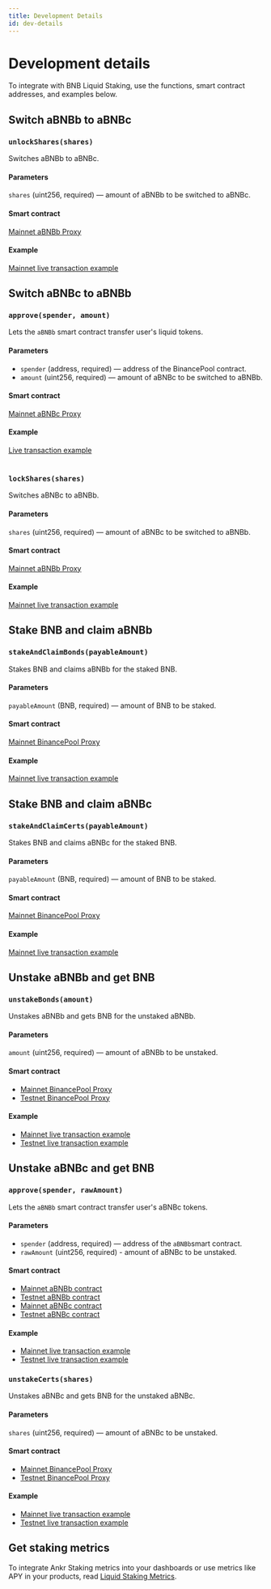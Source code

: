 ```yaml
---
title: Development Details
id: dev-details
---
```


# Development details

To integrate with BNB Liquid Staking, use the functions, smart contract addresses, and examples below. 

## Switch aBNBb to aBNBc

### `unlockShares(shares)`
 
Switches aBNBb to aBNBc. 

#### Parameters 

`shares` (uint256, required) — amount of aBNBb to be switched to aBNBc. 

#### Smart contract

[Mainnet aBNBb Proxy](https://bscscan.com/address/0xbb1aa6e59e5163d8722a122cd66eba614b59df0d)

#### Example

[Mainnet live transaction example](https://bscscan.com/tx/0x17d3db497c5ad42bbd3b5133c752f3028d79e16632319e6a2d490905357f31c4)

## Switch aBNBc to aBNBb

### `approve(spender, amount)`
 
Lets the `aBNBb` smart contract transfer user's liquid tokens.  

#### Parameters 

* `spender` (address, required) — address of the BinancePool contract.
* `amount` (uint256, required) —  amount of aBNBc to be switched to aBNBb. 

#### Smart contract

[Mainnet aBNBc Proxy](https://bscscan.com/address/0xe85afccdafbe7f2b096f268e31cce3da8da2990a)

#### Example

[Live transaction example](https://bscscan.com/tx/0x5eb776f5120ad0fcefacc5325a35f50c1b65d40fab54660301bb75015daf7e94)<br /><br />

### `lockShares(shares)`
 
Switches aBNBc to aBNBb.

#### Parameters 

`shares` (uint256, required) — amount of aBNBc to be switched to aBNBb. 

#### Smart contract

[Mainnet aBNBb Proxy](https://bscscan.com/address/0xbb1aa6e59e5163d8722a122cd66eba614b59df0d)

#### Example

[Mainnet live transaction example](https://bscscan.com/tx/0xc08f33b3a29e4643f2658e379aeeae3479e8c1e23be1506b7fef8550483b809b)

## Stake BNB and claim aBNBb

### `stakeAndClaimBonds(payableAmount)`
 
Stakes BNB and claims aBNBb for the staked BNB. 

#### Parameters

`payableAmount` (BNB, required) — amount of BNB to be staked.

#### Smart contract

[Mainnet BinancePool Proxy](https://bscscan.com/address/0x66bea595aefd5a65799a920974b377ed20071118)

#### Example

[Mainnet live transaction example](https://bscscan.com/tx/0x4486b0861b07e11d3c457942621a88377f3f3e5b4d78d6b106f61e302b4e5d55)


## Stake BNB and claim aBNBc

### `stakeAndClaimCerts(payableAmount)`
 
Stakes BNB and claims aBNBc for the staked BNB. 

#### Parameters

`payableAmount` (BNB, required) — amount of BNB to be staked.

#### Smart contract

[Mainnet BinancePool Proxy](https://bscscan.com/address/0x66bea595aefd5a65799a920974b377ed20071118)

#### Example

[Mainnet live transaction example](https://bscscan.com/tx/0xd8378256021c2a0928b9f13865dc2e6ed9f47a963805aa683930f1722a0b9424)

## Unstake aBNBb and get BNB

### `unstakeBonds(amount)`
 
Unstakes aBNBb and gets BNB for the unstaked aBNBb.

#### Parameters

`amount` (uint256, required) — amount of aBNBb to be unstaked.

#### Smart contract

* [Mainnet BinancePool Proxy](https://bscscan.com/address/0x66bea595aefd5a65799a920974b377ed20071118)
* [Testnet BinancePool Proxy](https://testnet.bscscan.com/address/0x3c9205b5d4b312ca7c4d28110c91fe2c74718a94)


#### Example

* [Mainnet live transaction example](https://bscscan.com/tx/0x48d6af59108c53707fd21fbd15c216a523ed6da2dd1f573e433f985ca82c65dc)
* [Testnet live transaction example](https://testnet.bscscan.com/tx/0x059df206418c4707dcb152b0014d0d19adbe2a5529c7da1de1d11b4791824821)


## Unstake aBNBc and get BNB

### `approve(spender, rawAmount)`

Lets the `aBNBb` smart contract transfer user's aBNBc tokens.

#### Parameters

* `spender` (address, required) — address of the `aBNBb`smart contract.
* `rawAmount` (uint256, required) - amount of aBNBc to be unstaked.

#### Smart contract

* [Mainnet aBNBb contract](https://bscscan.com/token/0xbb1aa6e59e5163d8722a122cd66eba614b59df0d)
* [Testnet aBNBb contract](https://testnet.bscscan.com/token/0xaB56897fE4e9f0757e02B54C27E81B9ddd6A30AE)
* [Mainnet aBNBc contract](https://bscscan.com/token/0xe85afccdafbe7f2b096f268e31cce3da8da2990a)
* [Testnet aBNBc contract](https://testnet.bscscan.com/token/0x46de2fbaf41499f298457cd2d9288df4eb1452ab)

#### Example

* [Mainnet live transaction example](https://bscscan.com/tx/0xd47702732f82703f3fef3c6f73b872faf39cf60715843871c93c786eb57627ab)
* [Testnet live transaction example](https://testnet.bscscan.com/tx/0xe84279ab822beeeb744079e305fd554dcb0c7d5827b9a2f0d78e3d0bd2b6de97)

### `unstakeCerts(shares)`

Unstakes aBNBc and gets BNB for the unstaked aBNBc.

#### Parameters
`shares` (uint256, required) — amount of aBNBc to be unstaked.

#### Smart contract
* [Mainnet BinancePool Proxy](https://bscscan.com/address/0x66bea595aefd5a65799a920974b377ed20071118)
* [Testnet BinancePool Proxy](https://testnet.bscscan.com/address/0x3c9205b5d4b312ca7c4d28110c91fe2c74718a94)

#### Example

* [Mainnet live transaction example](https://bscscan.com/tx/0x5c610a2569f06592c82b5b239c23b37a2ecee6115d899024b0a7bdebb02f392e)
* [Testnet live transaction example](https://testnet.bscscan.com/tx/0x71f95dfcfe5543777ada8900551585c124bcbbd5a52ec76d930c957e7227515f)

## Get staking metrics

To integrate Ankr Staking metrics into your dashboards or use metrics like APY in your products, read [Liquid Staking Metrics](htpps://ankr.com/docs/staking/reference/staking-metrics).


